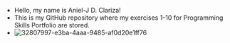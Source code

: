 - Hello, my name is Aniel-J D. Clariza!
- This is my GitHub repository where my exercises 1-10 for Programming Skills Portfolio are stored.
- ![32807997-e3ba-4aaa-9485-af0d20e1ff76](https://github.com/user-attachments/assets/56889006-98f2-4efa-8d14-51cbb1456755)
